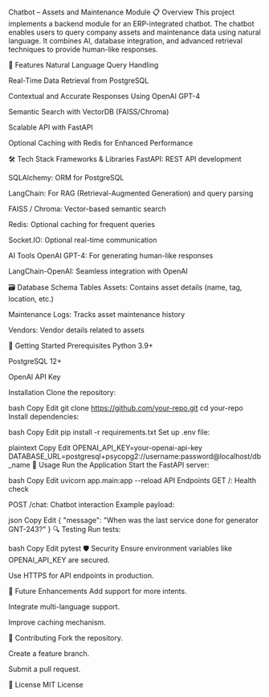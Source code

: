 Chatbot – Assets and Maintenance Module
📋 Overview
This project implements a backend module for an ERP-integrated chatbot. The chatbot enables users to query company assets and maintenance data using natural language. It combines AI, database integration, and advanced retrieval techniques to provide human-like responses.

🚀 Features
Natural Language Query Handling

Real-Time Data Retrieval from PostgreSQL

Contextual and Accurate Responses Using OpenAI GPT-4

Semantic Search with VectorDB (FAISS/Chroma)

Scalable API with FastAPI

Optional Caching with Redis for Enhanced Performance

🛠️ Tech Stack
Frameworks & Libraries
FastAPI: REST API development

SQLAlchemy: ORM for PostgreSQL

LangChain: For RAG (Retrieval-Augmented Generation) and query parsing

FAISS / Chroma: Vector-based semantic search

Redis: Optional caching for frequent queries

Socket.IO: Optional real-time communication

AI Tools
OpenAI GPT-4: For generating human-like responses

LangChain-OpenAI: Seamless integration with OpenAI

🗃️ Database Schema
Tables
Assets: Contains asset details (name, tag, location, etc.)

Maintenance Logs: Tracks asset maintenance history

Vendors: Vendor details related to assets

🚀 Getting Started
Prerequisites
Python 3.9+

PostgreSQL 12+

OpenAI API Key


Installation
Clone the repository:

bash
Copy
Edit
git clone https://github.com/your-repo.git
cd your-repo
Install dependencies:

bash
Copy
Edit
pip install -r requirements.txt
Set up .env file:

plaintext
Copy
Edit
OPENAI_API_KEY=your-openai-api-key
DATABASE_URL=postgresql+psycopg2://username:password@localhost/db_name
🧠 Usage
Run the Application
Start the FastAPI server:

bash
Copy
Edit
uvicorn app.main:app --reload
API Endpoints
GET /: Health check

POST /chat: Chatbot interaction
Example payload:

json
Copy
Edit
{
    "message": "When was the last service done for generator GNT-243?"
}
🔍 Testing
Run tests:

bash
Copy
Edit
pytest
🛡️ Security
Ensure environment variables like OPENAI_API_KEY are secured.

Use HTTPS for API endpoints in production.

🎯 Future Enhancements
Add support for more intents.

Integrate multi-language support.

Improve caching mechanism.

🤝 Contributing
Fork the repository.

Create a feature branch.

Submit a pull request.

📜 License
MIT License
